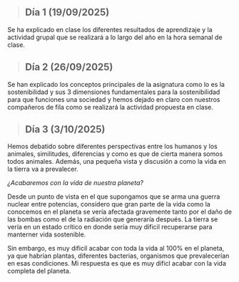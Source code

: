 >## **Día 1 (19/09/2025)**

Se ha explicado en clase los diferentes resultados de aprendizaje y la actividad grupal que se realizará a lo largo del año en la hora semanal de clase.

>## **Día 2 (26/09/2025)**

Se han explicado los conceptos principales de la asignatura como lo es la sostenibilidad y sus 3 dimensiones fundamentales para la sostenibilidad para que funciones una sociedad y hemos dejado en claro con nuestros compañeros de fila como se realizará la actividad propuesta en clase.

>## **Día 3 (3/10/2025)**

Hemos debatido sobre diferentes perspectivas entre los humanos y los animales, similitudes, diferencias y como es que de cierta manera somos todos animales.
Además, una pequeña vista y discusión a como la vida en la tierra va a prevalecer.

*¿Acabaremos con la vida de nuestra planeta?*

Desde un punto de vista en el que supongamos que se arma una guerra nuclear entre potencias, considero que gran parte de la vida como la conocemos en el planeta se vería afectada gravemente tanto por el daño de las bombas como el de la radiación que generaría después. La tierra se vería en un estado crítico en donde sería muy dificil recuperarse para manterner vida sostenible.

Sin embargo, es muy dificil acabar con toda la vida al 100% en el planeta, ya que habrían plantas, diferentes bacterias, organismos que prevalecerían en esas condiciones. Mi respuesta es que es muy dificl acabar con la vida completa del planeta.